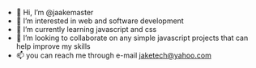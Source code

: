 - 👋 Hi, I’m @jaakemaster
- 👀 I’m interested in web and software development
- 🌱 I’m currently learning javascript and css
- 💞️ I’m looking to collaborate on any simple javascript projects that can help improve my skills
- 📫 you can reach me through e-mail jaketech@yahoo.com

<!---
jaakemaster/jaakemaster is a ✨ special ✨ repository because its `README.md` (this file) appears on your GitHub profile.
You can click the Preview link to take a look at your changes.
--->
